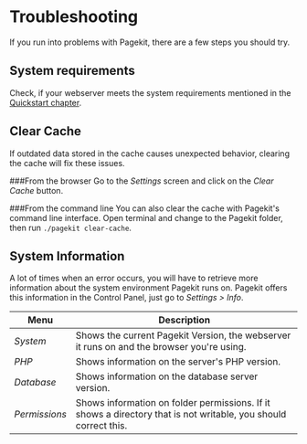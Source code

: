 # Troubleshooting

If you run into problems with Pagekit, there are a few steps you should try.

## System requirements

Check, if your webserver meets the system requirements mentioned in the [Quickstart chapter](quickstart.md).

## Clear Cache


If outdated data stored in the cache causes unexpected behavior, clearing the cache will fix these issues.

###From the browser
Go to the *Settings* screen and click on the *Clear Cache* button.

###From the command line
You can also clear the cache with Pagekit's command line interface. Open terminal and change to the Pagekit folder, then run `./pagekit clear-cache`.


## System Information

A lot of times when an error occurs, you will have to retrieve more information about the system environment Pagekit runs on.
Pagekit offers this information in the Control Panel, just go to *Settings > Info*.

| Menu | Description |
|------|-------------|
| *System*      | Shows the current Pagekit Version, the webserver it runs on and the browser you're using. |
| *PHP*         | Shows information on the server's PHP version. |
| *Database*    | Shows information on the database server version. |
| *Permissions* | Shows information on folder permissions. If it shows a directory that is not writable, you should correct this. |
